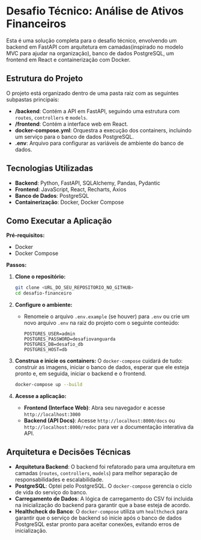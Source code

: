 # Desafio Técnico: Análise de Ativos Financeiros

Esta é uma solução completa para o desafio técnico, envolvendo um backend em FastAPI com arquitetura em camadas(inspirado no modelo MVC para ajudar na organização), banco de dados PostgreSQL, um frontend em React e containerização com Docker.

## Estrutura do Projeto

O projeto está organizado dentro de uma pasta raiz com as seguintes subpastas principais:
- **/backend**: Contém a API em FastAPI, seguindo uma estrutura com `routes`, `controllers` e `models`.
- **/frontend**: Contém a interface web em React.
- **docker-compose.yml**: Orquestra a execução dos containers, incluindo um serviço para o banco de dados PostgreSQL.
- **.env**: Arquivo para configurar as variáveis de ambiente do banco de dados.

## Tecnologias Utilizadas

- **Backend**: Python, FastAPI, SQLAlchemy, Pandas, Pydantic
- **Frontend**: JavaScript, React, Recharts, Axios
- **Banco de Dados**: PostgreSQL
- **Containerização**: Docker, Docker Compose

## Como Executar a Aplicação

**Pré-requisitos:**
- Docker
- Docker Compose

**Passos:**

1.  **Clone o repositório:**
    ```sh
    git clone <URL_DO_SEU_REPOSITORIO_NO_GITHUB>
    cd desafio-financeiro
    ```

2.  **Configure o ambiente:**
    - Renomeie o arquivo `.env.example` (se houver) para `.env` ou crie um novo arquivo `.env` na raiz do projeto com o seguinte conteúdo:
      ```env
      POSTGRES_USER=admin
      POSTGRES_PASSWORD=desafiovanguarda
      POSTGRES_DB=desafio_db
      POSTGRES_HOST=db
      ```

3.  **Construa e inicie os containers:**
    O `docker-compose` cuidará de tudo: construir as imagens, iniciar o banco de dados, esperar que ele esteja pronto e, em seguida, iniciar o backend e o frontend.
    ```sh
    docker-compose up --build
    ```

4.  **Acesse a aplicação:**
    - **Frontend (Interface Web)**: Abra seu navegador e acesse `http://localhost:3000`
    - **Backend (API Docs)**: Acesse `http://localhost:8000/docs` ou `http://localhost:8000/redoc` para ver a documentação interativa da API.

## Arquitetura e Decisões Técnicas
- **Arquitetura Backend**: O backend foi refatorado para uma arquitetura em camadas (`routes`, `controllers`, `models`) para melhor separação de responsabilidades e escalabilidade.
- **PostgreSQL**: Optei pelo PostgreSQL. O `docker-compose` gerencia o ciclo de vida do serviço do banco.
- **Carregamento de Dados**: A lógica de carregamento do CSV foi incluida na inicialização do backend para garantir que a base esteja de acordo.
- **Healthcheck do Banco**: O `docker-compose` utiliza um `healthcheck` para garantir que o serviço de backend só inicie após o banco de dados PostgreSQL estar pronto para aceitar conexões, evitando erros de inicialização.